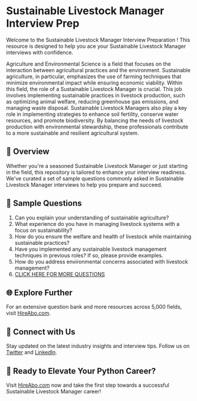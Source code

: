 # Sustainable Livestock Manager Interview Prep

Welcome to the Sustainable Livestock Manager Interview Preparation ! This resource is designed to help you ace your Sustainable Livestock Manager interviews with confidence.

Agriculture and Environmental Science is a field that focuses on the interaction between agricultural practices and the environment. Sustainable agriculture, in particular, emphasizes the use of farming techniques that minimize environmental impact while ensuring economic viability. Within this field, the role of a Sustainable Livestock Manager is crucial. This job involves implementing sustainable practices in livestock production, such as optimizing animal welfare, reducing greenhouse gas emissions, and managing waste disposal. Sustainable Livestock Managers also play a key role in implementing strategies to enhance soil fertility, conserve water resources, and promote biodiversity. By balancing the needs of livestock production with environmental stewardship, these professionals contribute to a more sustainable and resilient agricultural system.

## 🚀 Overview

Whether you're a seasoned Sustainable Livestock Manager or just starting in the field, this repository is tailored to enhance your interview readiness. We've curated a set of sample questions commonly asked in Sustainable Livestock Manager interviews to help you prepare and succeed.

## 📝 Sample Questions

1. Can you explain your understanding of sustainable agriculture?
2. What experience do you have in managing livestock systems with a focus on sustainability?
3. How do you ensure the welfare and health of livestock while maintaining sustainable practices?
4. Have you implemented any sustainable livestock management techniques in previous roles? If so, please provide examples.
5. How do you address environmental concerns associated with livestock management?
6. [CLICK HERE FOR MORE QUESTIONS](https://hireabo.com/job/10_4_7/Sustainable%20Livestock%20Manager)

## 🌐 Explore Further

For an extensive question bank and more resources across 5,000 fields, visit [HireAbo.com](https://www.hireabo.com).

## 📱 Connect with Us

Stay updated on the latest industry insights and interview tips. Follow us on [Twitter](https://twitter.com/hireabo) and [LinkedIn](https://www.linkedin.com/in/hire-abo-3609972a8/).

## 🚀 Ready to Elevate Your Python Career?

Visit [HireAbo.com](https://www.hireabo.com) now and take the first step towards a successful Sustainable Livestock Manager career!